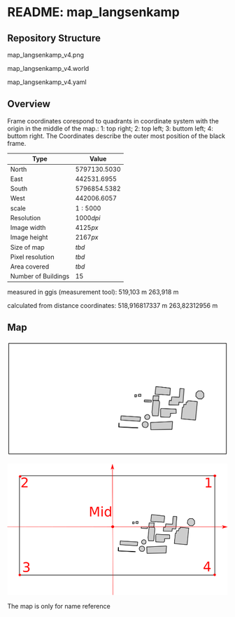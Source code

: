 # README: map_langsenkamp

## Repository Structure

map_langsenkamp_v4.png

map_langsenkamp_v4.world

map_langsenkamp_v4.yaml



## Overview

Frame coordinates corespond to quadrants in coordinate system with the origin in the middle of the map.: 1: top right; 2: top left; 3: buttom left; 4: buttom right. The Coordinates describe the outer most position of the black frame. 

Type                | Value   
---                 | ---   
North               | $` 5797130.5030`$
East                | $` 442531.6955 `$
South               | $` 5796854.5382`$
West                | $` 442006.6057 `$
scale               | $` 1:5000   `$
Resolution          | $`1000 dpi`$
Image width         | $`4125 px`$
Image height        | $`2167 px`$
Size of map         | $`tbd`$
Pixel resolution    | $`tbd`$
Area covered        | $`tbd`$  
Number of Buildings | $`15`$

<!--- 
FRAME Mid point     | $`442269.164532297,5796992.52031764`$
Frame coordinates 1 | $`442528.622940966,5797124.43188242`$
Frame coordinates 2 | $`442009.706123629,5797124.43188242`$
Frame coordinates 3 | $`442009.706123629,5796860.60875286`$
Frame coordinates 4 | $`442528.622940966,5796860.60875286`$
--->

measured in ggis (measurement tool):
519,103 m
263,918 m

calculated from distance coordinates:
518,916817337 m
263,82312956 m

## Map


![Map Langsenkamp v4](map_langsenkamp_v4.png "Map v4")


![Map small v2](explaination_points.png "Explaination points")

The map is only for name reference
